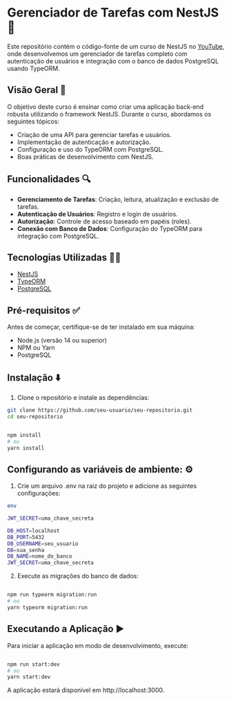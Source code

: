 # Gerenciador de Tarefas com NestJS 📝

Este repositório contém o código-fonte de um curso de NestJS no [YouTube](https://youtube.com/playlist?list=PLpcf8hdkpCYseV2ctwAhE4dY-AQ7v5D9S&feature=shared), onde desenvolvemos um gerenciador de tarefas completo com autenticação de usuários e integração com o banco de dados PostgreSQL usando TypeORM.

## Visão Geral 👀

O objetivo deste curso é ensinar como criar uma aplicação back-end robusta utilizando o framework NestJS. Durante o curso, abordamos os seguintes tópicos:

- Criação de uma API para gerenciar tarefas e usuários.
- Implementação de autenticação e autorização.
- Configuração e uso do TypeORM com PostgreSQL.
- Boas práticas de desenvolvimento com NestJS.

## Funcionalidades 🔍

- **Gerenciamento de Tarefas**: Criação, leitura, atualização e exclusão de tarefas.
- **Autenticação de Usuários**: Registro e login de usuários.
- **Autorização**: Controle de acesso baseado em papéis (roles).
- **Conexão com Banco de Dados**: Configuração do TypeORM para integração com PostgreSQL.

## Tecnologias Utilizadas 👩‍💻

- [NestJS](https://nestjs.com/)
- [TypeORM](https://typeorm.io/)
- [PostgreSQL](https://www.postgresql.org/)

## Pré-requisitos ✅

Antes de começar, certifique-se de ter instalado em sua máquina:

- Node.js (versão 14 ou superior)
- NPM ou Yarn
- PostgreSQL

## Instalação ⬇️

1. Clone o repositório e instale as dependências:


```bash
git clone https://github.com/seu-usuario/seu-repositorio.git
cd seu-repositorio


npm install
# ou
yarn install

```

## Configurando as variáveis de ambiente: ⚙️

1. Crie um arquivo .env na raiz do projeto e adicione as seguintes configurações:

```bash
env

JWT_SECRET=uma_chave_secreta

DB_HOST=localhost
DB_PORT=5432
DB_USERNAME=seu_usuario
DB=sua_senha
DB_NAME=nome_do_banco
JWT_SECRET=uma_chave_secreta

```


2. Execute as migrações do banco de dados:

```bash

npm run typeorm migration:run
# ou
yarn typeorm migration:run

```

## Executando a Aplicação ▶️

Para iniciar a aplicação em modo de desenvolvimento, execute:

```bash

npm run start:dev
# ou
yarn start:dev

```

A aplicação estará disponível em http://localhost:3000.